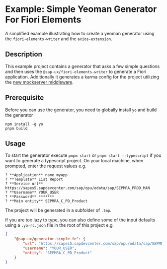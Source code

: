 # Example: Simple Yeoman Generator For Fiori Elements
A simplified example illustrating how to create a yeoman generator using the `fiori-elements-writer` and the `axios-extension`.

## Description
This example project contains a generator that asks a few simple questions and then uses the `@sap-ux/fiori-elements-writer` to generate a Fiori application. Additionally it generates a karma config for the project utilizing the [new mockserver middleware](https://www.npmjs.com/package/@sap/ux-ui5-fe-mockserver-middleware).

## Prerequisite
Before you can use the generator, you need to globally install `yo` and build the generator
```
npm install -g yo
pnpm build
```

## Usage
To start the generator execute `pnpm start` or `pnpm start --typescript` if you want to generate a typescript project.
On your local machine, when prompted, enter the request values e.g.
```
? **Application** name myapp
? **Template** List Report
? **Service url** https://sapes5.sapdevcenter.com/sap/opu/odata/sap/SEPMRA_PROD_MAN
? **Username** YOUR_USER
? **Password** *******
? **Main entity** SEPMRA_C_PD_Product
```

The project will be generated in a subfolder of `.tmp`.

If you are too lazy to type, you can also define some of the input defaults using a `.yo-rc.json` file in the root of this project e.g.
```json
{
    "@sap-ux/generator-simple-fe": {
        "url": "https://sapes5.sapdevcenter.com/sap/opu/odata/sap/SEPMRA_PROD_MAN",
        "username": "YOUR_USER",
        "entity": "SEPMRA_C_PD_Product"
    }
}
```